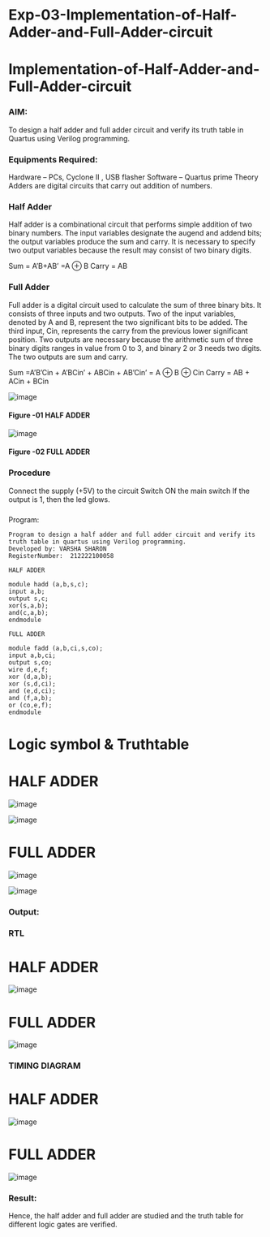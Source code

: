 # Exp-03-Implementation-of-Half-Adder-and-Full-Adder-circuit

# Implementation-of-Half-Adder-and-Full-Adder-circuit
### AIM:
To design a half adder and full adder circuit and verify its truth table in Quartus using Verilog programming.

### Equipments Required:
Hardware – PCs, Cyclone II , USB flasher
Software – Quartus prime
Theory
Adders are digital circuits that carry out addition of numbers.

### Half Adder
Half adder is a combinational circuit that performs simple addition of two binary numbers. The input variables designate the augend and addend bits; the output variables produce the sum and carry. It is necessary to specify two output variables because the result may consist of two binary digits.

Sum = A’B+AB’ =A ⊕ B Carry = AB

### Full Adder
Full adder is a digital circuit used to calculate the sum of three binary bits. It consists of three inputs and two outputs. Two of the input variables, denoted by A and B, represent the two significant bits to be added. The third input, Cin, represents the carry from the previous lower significant position. Two outputs are necessary because the arithmetic sum of three binary digits ranges in value from 0 to 3, and binary 2 or 3 needs two digits. The two outputs are sum and carry.

Sum =A’B’Cin + A’BCin’ + ABCin + AB’Cin’ = A ⊕ B ⊕ Cin Carry = AB + ACin + BCin

 ![image](https://user-images.githubusercontent.com/36288975/163552156-a13e5a56-c638-4110-97d9-8896907c8d25.png)

#### Figure -01 HALF ADDER 


![image](https://user-images.githubusercontent.com/36288975/163552057-b3547877-6d07-45b4-b7e0-bcfebfad9e1d.png)

#### Figure -02 FULL ADDER 

### Procedure

Connect the supply (+5V) to the circuit
Switch ON the main switch
If the output is 1, then the led glows.
### 
Program:
```
Program to design a half adder and full adder circuit and verify its truth table in quartus using Verilog programming.
Developed by: VARSHA SHARON
RegisterNumber:  212222100058

HALF ADDER

module hadd (a,b,s,c);
input a,b;
output s,c;
xor(s,a,b);
and(c,a,b);
endmodule

FULL ADDER

module fadd (a,b,ci,s,co);
input a,b,ci;
output s,co;
wire d,e,f;
xor (d,a,b);
xor (s,d,ci);
and (e,d,ci);
and (f,a,b);
or (co,e,f);
endmodule 
```
# Logic symbol & Truthtable
# HALF ADDER

![image](https://user-images.githubusercontent.com/98278161/233407795-b486bc82-8a33-4de5-bfdf-1ce00e7d77ac.png)

![image](https://user-images.githubusercontent.com/98278161/233406400-aa4e9d48-29bd-4f5e-b6bd-054288a2b00a.png)

# FULL ADDER

![image](https://user-images.githubusercontent.com/98278161/233406669-80489602-3de5-478e-b475-e2e86dc8e600.png)

![image](https://user-images.githubusercontent.com/98278161/233406753-44f6ccc5-279f-425f-989c-d7bb1ec2dba9.png)

### Output:
### RTL

# HALF ADDER
![image](https://user-images.githubusercontent.com/98278161/233406844-fe59d360-9dc1-4fb7-8e18-5dc42c147d30.png)

# FULL ADDER
![image](https://user-images.githubusercontent.com/98278161/233406905-e28db123-32ac-4a86-9a88-6fd7142597c7.png)

### TIMING DIAGRAM

# HALF ADDER
![image](https://user-images.githubusercontent.com/98278161/233407074-e9389a28-b80c-4679-90e0-dd042a70ade8.png)

# FULL ADDER
![image](https://user-images.githubusercontent.com/98278161/233407150-0f0ee126-8953-4023-ac9f-5b6bdda773a2.png)

### Result:
Hence, the half adder and full adder are studied and the truth table for different logic gates are verified.
